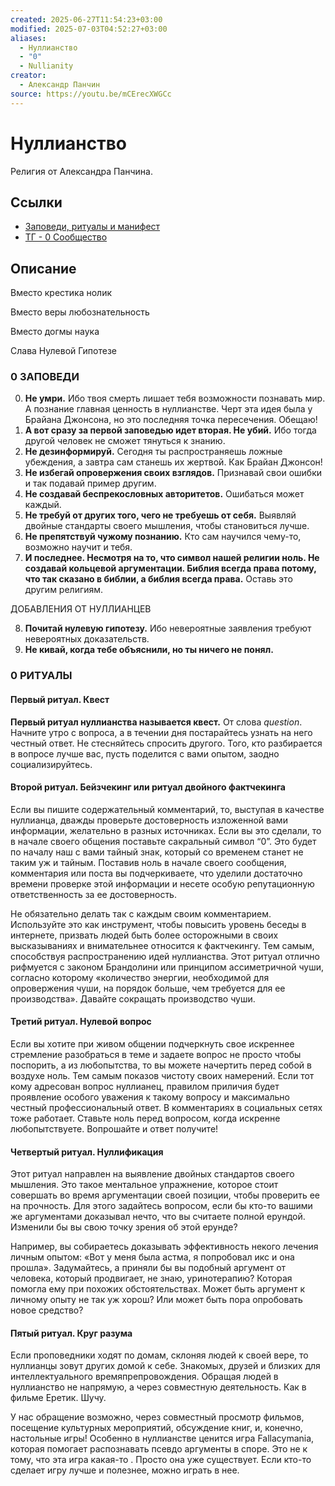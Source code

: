 ```yaml
---
created: 2025-06-27T11:54:23+03:00
modified: 2025-07-03T04:52:27+03:00
aliases:
  - Нуллианство
  - "0"
  - Nullianity
creator:
  - Александр Панчин
source: https://youtu.be/mCErecXWGCc
---
```


# Нуллианство

Религия от Александра Панчина.

## Ссылки

 - [Заповеди, ритуалы и манифест](https://docs.google.com/document/d/e/2PACX-1vTtCEXYL-ih8CoOEteyMJfozusBFG4Fmakrrzpu2Jq_7DXfzgAOkuCLSz7dQbXbFGhEuPIZWmd2VDc4/pub)
 - [ТГ - 0 Сообщество](https://t.me/NullianityNull)

## Описание

Вместо крестика нолик

Вместо веры любознательность

Вместо догмы наука

Слава Нулевой Гипотезе


### 0 ЗАПОВЕДИ

0. **Не умри.** Ибо твоя смерть лишает тебя возможности познавать мир. А познание главная ценность в нуллианстве. Черт эта идея была у Брайана Джонсона, но это последняя точка пересечения. Обещаю!
1. **А вот сразу за первой заповедью идет вторая. Не убий.** Ибо тогда другой человек не сможет тянуться к знанию.
2. **Не дезинформируй.** Сегодня ты распространяешь ложные убеждения, а завтра сам станешь их жертвой. Как Брайан Джонсон!
3. **Не избегай опровержения своих взглядов.** Признавай свои ошибки и так подавай пример другим.
4. **Не создавай беспрекословных авторитетов.** Ошибаться может каждый.
5. **Не требуй от других того, чего не требуешь от себя.** Выявляй двойные стандарты своего мышления, чтобы становиться лучше.
6. **Не препятствуй чужому познанию.** Кто сам научился чему-то, возможно научит и тебя.
7. **И последнее. Несмотря на то, что символ нашей религии ноль. Не создавай кольцевой аргументации. Библия всегда права потому, что так сказано в библии, а библия всегда права.** Оставь это другим религиям.

ДОБАВЛЕНИЯ ОТ НУЛЛИАНЦЕВ

8. **Почитай нулевую гипотезу.** Ибо невероятные заявления требуют невероятных доказательств.
9. **Не кивай, когда тебе объяснили, но ты ничего не понял.**


### 0 РИТУАЛЫ

#### Первый ритуал. Квест

**Первый ритуал нуллианства называется квест.** От слова _question_. Начните утро с вопроса, а в течении дня постарайтесь узнать на него честный ответ. Не стесняйтесь спросить другого. Того, кто разбирается в вопросе лучше вас, пусть поделится с вами опытом, заодно социализируйтесь.


#### Второй ритуал. Бейзчекинг или ритуал двойного фактчекинга

Если вы пишите содержательный комментарий, то, выступая в качестве нуллианца, дважды проверьте достоверность изложенной вами информации, желательно в разных источниках. Если вы это сделали, то в начале своего общения поставьте сакральный символ “0”. Это будет по началу наш с вами тайный знак, который со временем станет не таким уж и тайным. Поставив ноль в начале своего сообщения, комментария или поста вы подчеркиваете, что уделили достаточно времени проверке этой информации и несете особую репутационную ответственность за ее достоверность.

Не обязательно делать так с каждым своим комментарием. Используйте это как инструмент, чтобы повысить уровень беседы в интернете, призвать людей быть более осторожными в своих высказываниях и внимательнее относится к фактчекингу. Тем самым, способствуя распространению идей нуллианства. Этот ритуал отлично рифмуется с законом Брандолини или принципом ассиметричной чуши, согласно которому «количество энергии, необходимой для опровержения чуши, на порядок больше, чем требуется для ее производства». Давайте сокращать производство чуши.


#### Третий ритуал. Нулевой вопрос

Если вы хотите при живом общении подчеркнуть свое искреннее стремление разобраться в теме и задаете вопрос не просто чтобы поспорить, а из любопытства, то вы можете начертить перед собой в воздухе ноль. Тем самым показов чистоту своих намерений. Если тот кому адресован вопрос нуллианец, правилом приличия будет проявление особого уважения к такому вопросу и максимально честный профессиональный ответ. В комментариях в социальных сетях тоже работает. Ставьте ноль перед вопросом, когда искренне любопытствуете. Вопрошайте и ответ получите!


#### Четвертый ритуал. Нуллификация

Этот ритуал направлен на выявление двойных стандартов своего мышления. Это такое ментальное упражнение, которое стоит совершать во время аргументации своей позиции, чтобы проверить ее на прочность. Для этого задайтесь вопросом, если бы кто-то вашими же аргументами доказывал нечто, что вы считаете полной ерундой. Изменили бы вы свою точку зрения об этой ерунде?

Например, вы собираетесь доказывать эффективность некого лечения личным опытом: «Вот у меня была астма, я попробовал икс и она прошла». Задумайтесь, а приняли бы вы подобный аргумент от человека, который продвигает, не знаю, уринотерапию? Которая помогла ему при похожих обстоятельствах. Может быть аргумент к личному опыту не так уж хорош? Или может быть пора опробовать новое средство?

#### Пятый ритуал. Круг разума

Если проповедники ходят по домам, склоняя людей к своей вере, то нуллианцы зовут других домой к себе. Знакомых, друзей и близких для интеллектуального времяпрепровождения. Обращая людей в нуллианство не напрямую, а через совместную деятельность. Как в фильме Еретик. Шучу.

У нас обращение возможно, через совместный просмотр фильмов, посещение культурных мероприятий, обсуждение книг, и, конечно, настольные игры! Особенно в нуллианстве ценится игра Fallacymania, которая помогает распознавать псевдо аргументы в споре. Это не к тому, что эта игра какая-то 
. Просто она уже существует. Если кто-то сделает игру лучше и полезнее, можно играть в нее.

